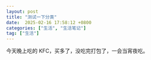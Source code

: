 ```yaml
---
layout: post
title: "测试一下分类"
date:  2025-02-16 17:58:12 +0800
categories: ["生活", "生活笔记"]
tag: ["生活"]
---
```

今天晚上吃的 KFC，买多了，没吃完打包了，一会当宵夜吃。
